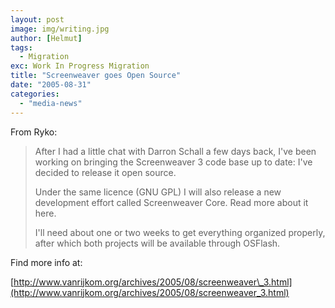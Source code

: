```yaml
---
layout: post
image: img/writing.jpg
author: [Helmut]
tags:
  - Migration
exc: Work In Progress Migration
title: "Screenweaver goes Open Source"
date: "2005-08-31"
categories: 
  - "media-news"
---
```


From Ryko:

> After I had a little chat with Darron Schall a few days back, I've been working on bringing the Screenweaver 3 code base up to date: I've decided to release it open source.
> 
> Under the same licence (GNU GPL) I will also release a new development effort called Screenweaver Core. Read more about it here.
> 
> I'll need about one or two weeks to get everything organized properly, after which both projects will be available through OSFlash.

Find more info at:

[http://www.vanrijkom.org/archives/2005/08/screenweaver\_3.html](http://www.vanrijkom.org/archives/2005/08/screenweaver_3.html)
